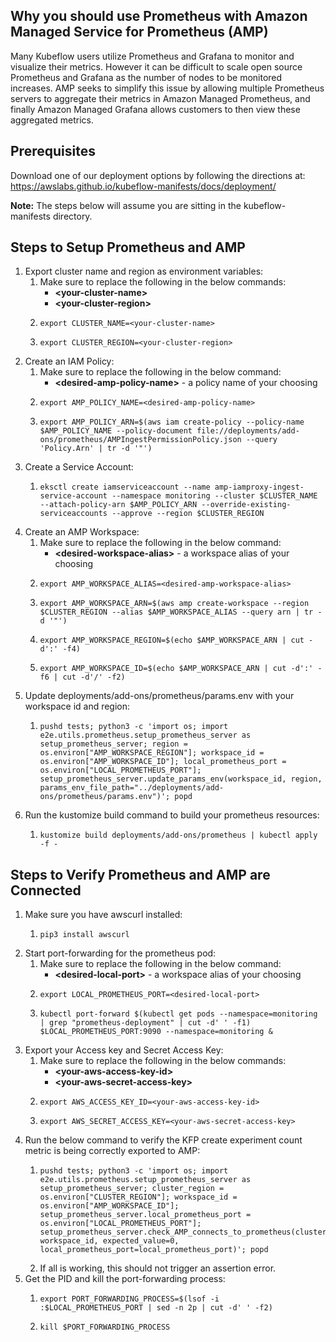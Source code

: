 ## Why you should use Prometheus with Amazon Managed Service for Prometheus (AMP)
Many Kubeflow users utilize Prometheus and Grafana to monitor and visualize their metrics. However it can be difficult to scale open source Prometheus and Grafana as the number of nodes to be monitored increases. AMP seeks to simplify this issue by allowing multiple Prometheus servers to aggregate their metrics in Amazon Managed Prometheus, and finally Amazon Managed Grafana allows customers to then view these aggregated metrics.

## Prerequisites
Download one of our deployment options by following the directions at: https://awslabs.github.io/kubeflow-manifests/docs/deployment/

**Note:** The steps below will assume you are sitting in the kubeflow-manifests directory.

## Steps to Setup Prometheus and AMP
1. Export cluster name and region as environment variables:
    1. Make sure to replace the following in the below commands:
        * **\<your-cluster-name\>**
        * **\<your-cluster-region\>**
    2. ```
       export CLUSTER_NAME=<your-cluster-name>
       ```
    3. ```
       export CLUSTER_REGION=<your-cluster-region>
       ```
2. Create an IAM Policy:
    1. Make sure to replace the following in the below command:
        * **\<desired-amp-policy-name\>** - a policy name of your choosing
    2. ```
       export AMP_POLICY_NAME=<desired-amp-policy-name>
       ```
    3. ```
       export AMP_POLICY_ARN=$(aws iam create-policy --policy-name $AMP_POLICY_NAME --policy-document file://deployments/add-ons/prometheus/AMPIngestPermissionPolicy.json --query 'Policy.Arn' | tr -d '"')
       ```
3. Create a Service Account:
    1. ```
       eksctl create iamserviceaccount --name amp-iamproxy-ingest-service-account --namespace monitoring --cluster $CLUSTER_NAME --attach-policy-arn $AMP_POLICY_ARN --override-existing-serviceaccounts --approve --region $CLUSTER_REGION
       ```
4. Create an AMP Workspace:
    1. Make sure to replace the following in the below command:
        * **\<desired-workspace-alias\>** - a workspace alias of your choosing
    2. ```
       export AMP_WORKSPACE_ALIAS=<desired-amp-workspace-alias>
       ```
    3. ```
       export AMP_WORKSPACE_ARN=$(aws amp create-workspace --region $CLUSTER_REGION --alias $AMP_WORKSPACE_ALIAS --query arn | tr -d '"')
       ```
    4. ```
       export AMP_WORKSPACE_REGION=$(echo $AMP_WORKSPACE_ARN | cut -d':' -f4)
       ```
    5. ```
       export AMP_WORKSPACE_ID=$(echo $AMP_WORKSPACE_ARN | cut -d':' -f6 | cut -d'/' -f2)
       ```
5. Update deployments/add-ons/prometheus/params.env with your workspace id and region:
    1. ```
       pushd tests; python3 -c 'import os; import e2e.utils.prometheus.setup_prometheus_server as setup_prometheus_server; region = os.environ["AMP_WORKSPACE_REGION"]; workspace_id = os.environ["AMP_WORKSPACE_ID"]; local_prometheus_port = os.environ["LOCAL_PROMETHEUS_PORT"]; setup_prometheus_server.update_params_env(workspace_id, region, params_env_file_path="../deployments/add-ons/prometheus/params.env")'; popd
       ```
6. Run the kustomize build command to build your prometheus resources:
    1. ```
       kustomize build deployments/add-ons/prometheus | kubectl apply -f -
       ```

## Steps to Verify Prometheus and AMP are Connected
1. Make sure you have awscurl installed:
    1. ```
       pip3 install awscurl
       ```
2. Start port-forwarding for the prometheus pod:
    1. Make sure to replace the following in the below command:
        * **\<desired-local-port\>** - a workspace alias of your choosing
    2. ```
       export LOCAL_PROMETHEUS_PORT=<desired-local-port>
       ```
    3. ```
       kubectl port-forward $(kubectl get pods --namespace=monitoring | grep "prometheus-deployment" | cut -d' ' -f1) $LOCAL_PROMETHEUS_PORT:9090 --namespace=monitoring &
       ```
3. Export your Access key and Secret Access Key:
    1. Make sure to replace the following in the below commands:
        * **\<your-aws-access-key-id\>**
        * **\<your-aws-secret-access-key\>**
    2. ```
       export AWS_ACCESS_KEY_ID=<your-aws-access-key-id>
       ```
    2. ```
       export AWS_SECRET_ACCESS_KEY=<your-aws-secret-access-key>
       ```
4. Run the below command to verify the KFP create experiment count metric is being correctly exported to AMP:
    1. ```
       pushd tests; python3 -c 'import os; import e2e.utils.prometheus.setup_prometheus_server as setup_prometheus_server; cluster_region = os.environ["CLUSTER_REGION"]; workspace_id = os.environ["AMP_WORKSPACE_ID"]; setup_prometheus_server.local_prometheus_port = os.environ["LOCAL_PROMETHEUS_PORT"]; setup_prometheus_server.check_AMP_connects_to_prometheus(cluster_region, workspace_id, expected_value=0, local_prometheus_port=local_prometheus_port)'; popd
       ```
    2. If all is working, this should not trigger an assertion error.
5. Get the PID and kill the port-forwarding process:
    1. ```
       export PORT_FORWARDING_PROCESS=$(lsof -i :$LOCAL_PROMETHEUS_PORT | sed -n 2p | cut -d' ' -f2)
       ```
    2. ```
       kill $PORT_FORWARDING_PROCESS
       ```
